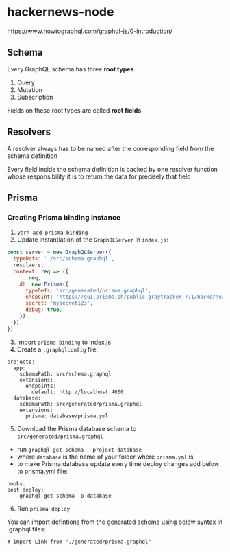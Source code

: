 # hackernews-node
https://www.howtographql.com/graphql-js/0-introduction/

## Schema

Every GraphQL schema has three **root types**
1. Query
1. Mutation
1. Subscription

Fields on these root types are called **root fields**

## Resolvers

A resolver always has to be named after the corresponding field from the schema definition

Every field inside the schema definition is backed by one resolver function whose responsibility it is to return the data for precisely that field

## Prisma

### Creating Prisma binding instance

1. `yarn add prisma-binding`
2. Update instantiation of the `GraphQLServer` in `index.js`:
```javascript
const server = new GraphQLServer({
  typeDefs: './src/schema.graphql',
  resolvers,
  context: req => ({
    ...req,
    db: new Prisma({
      typeDefs: 'src/generated/prisma.graphql',
      endpoint: 'https://eu1.prisma.sh/public-graytracker-771/hackernews-node/dev',
      secret: 'mysecret123',
      debug: true,
    }),
  }),
})
```
3. Import `prisma-binding` to index.js
4. Create a `.graphqlconfig` file:
```
projects:
  app:
    schemaPath: src/schema.graphql
    extensions:
      endpoints:
        default: http://localhost:4000
  database:
    schemaPath: src/generated/prisma.graphql
    extensions:
      prisma: database/prisma.yml
```
5. Download the Prisma database schema to `src/generated/prisma.graphql`
  * run `graphql get-schema --project database`
  * where `database` is the name of your folder where `prisma.yml` is
  * to make Prisma database update every time deploy changes add below to prisma.yml file:
  ```
  hooks:
  post-deploy:
    - graphql get-schema -p database
  ```
6. Run `prisma deploy`

You can import defintions from the generated schema using below syntax in .graphql files:
```
# import Link from "./generated/prisma.graphql"
```

